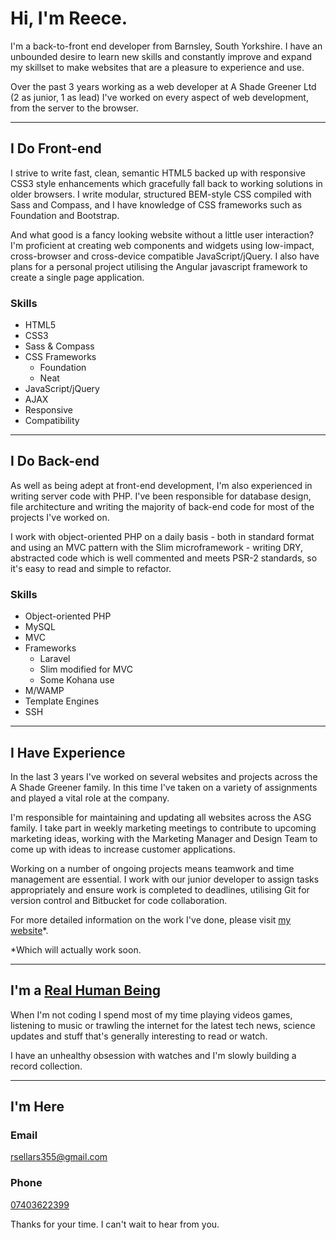 # Hi, I'm Reece.

I'm a back-to-front end developer from Barnsley, South Yorkshire. I have an unbounded desire to learn new skills and constantly improve and expand my skillset to make websites that are a pleasure to experience and use.

Over the past 3 years working as a web developer at A Shade Greener Ltd (2 as junior, 1 as lead) I've worked on every aspect of web development, from the server to the browser.

---


## I Do Front-end
I strive to write fast, clean, semantic HTML5 backed up with responsive CSS3 style enhancements which gracefully fall back to working solutions in older browsers. I write modular, structured BEM-style CSS compiled with Sass and Compass, and I have knowledge of CSS frameworks such as Foundation and Bootstrap.

And what good is a fancy looking website without a little user interaction? I'm proficient at creating web components and widgets using low-impact, cross-browser and cross-device compatible JavaScript/jQuery. I also have plans for a personal project utilising the Angular javascript framework to create a single page application.

### Skills
- HTML5
- CSS3
- Sass & Compass
- CSS Frameworks
	- Foundation
	- Neat
- JavaScript/jQuery
- AJAX
- Responsive
- Compatibility

---

## I Do Back-end
As well as being adept at front-end development, I'm also experienced in writing server code with PHP. I've been responsible for database design, file architecture and writing the majority of back-end code for most of the projects I've worked on.

I work with object-oriented PHP on a daily basis - both in standard format and using an MVC pattern with the Slim microframework - writing DRY, abstracted code which is well commented and meets PSR-2 standards, so it's easy to read and simple to refactor.

### Skills
- Object-oriented PHP
- MySQL
- MVC
- Frameworks
	- Laravel
	- Slim modified for MVC
	- Some Kohana use
- M/WAMP
- Template Engines
- SSH

---

## I Have Experience
In the last 3 years I've worked on several websites and projects across the A Shade Greener family. In this time I've taken on a variety of assignments and played a vital role at the company.

I'm responsible for maintaining and updating all websites across the ASG family. I take part in weekly marketing meetings to contribute to upcoming marketing ideas, working with the Marketing Manager and Design Team to come up with ideas to increase customer applications.

Working on a number of ongoing projects means teamwork and time management are essential. I work with our junior developer to assign tasks appropriately and ensure work is completed to deadlines, utilising Git for version control and Bitbucket for code collaboration.

For more detailed information on the work I've done, please visit [my website](http://rsellars.com/work)*.

*Which will actually work soon.

---


## I'm a [Real Human Being](http://www.youtube.com/watch?v=-DSVDcw6iW8)
When I'm not coding I spend most of my time playing videos games, listening to music or trawling the internet for the latest tech news, science updates and stuff that's generally interesting to read or watch.

I have an unhealthy obsession with watches and I'm slowly building a record collection.

---

## I'm Here
### Email
[rsellars355@gmail.com](mailto:rsellars355@gmail.com)

### Phone
[07403622399](tel:07403622399)

Thanks for your time. I can't wait to hear from you.
